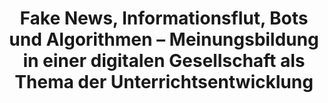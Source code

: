 ---
id: "meinungdigital" # nochmal überlegen
method: "Seminare"
institution: "eLearning-Büro Erziehungswissenschaft"
title: "Fake News, Informationsflut, Bots und Algorithmen – Meinungsbildung in einer digitalen Gesellschaft als Thema der Unterrichtsentwicklung"
title_project:
title_short: "MeinungDigital"
period: "Apr 22 ­­- Mar 23 (12 months)"
foerderlinie: "Transferorientierte Data Literacy"
round: "1"
lecture2go: "68927"
uhh_url: "https://www.hcl.uni-hamburg.de/ddlitlab/data-literacy-lehrlabor/erste-foerderrunde/12-meinungdigital.html"
contributors: "Franziska Gerwers"
mentor: "Christina Schwalbe"
quote: "Unsere Meinungsbildung ist beeinusst durch die komplexen Strukturen und Kommunikationsformen der digitalen Gesellschaft. Die digitale Datenverarbeitung hat Auswirkungen auf die öentliche Kommunikation als Basis der Demokratie. Zur Entwicklung von Mündigkeit in einer digitalen Gesellschaft gehört die Förderung von Data Literacy als Schlüsselkompetenz. Diese sollte bereits in der Schule gefördert werden – im gleichen Maße wie die Förderung von Lese- und Schreibkompetenzen, also Literacy im ursprünglichen Sinn."
text: |
    ### Das Projekt MeinungDigital

    Die Förderung von Grundelementen einer rezeptiven Data Literacy bei (angehenden) Lehrer:innen als Multiplikator:innen im Bereich schulischer Bildung ist dabei eine notwendige, aber nicht hinreichende Bedingung, um langfristig Data Literacy Education als Kernelement schulischer Bildung verankern zu können. Allerdings sind Lehrangebote zu Data Literacy bisher nicht systematisch im Lehramtscurriculum verankert. Und auch Lehrkräfte, die bereits im Schuldienst sind, verfügen häug nicht über das notwendige Wissen und die notwendigen Kompetenzen – zugleich fehlt ihnen im Schulalltag die Zeit, sich praktisch und reektierend mit den aktuellen Veränderungen in einer immer stärker digitalisierten und von datengetriebenen Prozessen geprägten Welt auseinanderzusetzen.

    ### Rückblick und Ergebnisse

    Übergeordnetes Ziel der Forschungswerkstatt war es, (angehende) Lehrer:innen dazu zu befähigen, Konzepte und Ideen zu entwickeln, wie grundlegende Data Literacy Kompetenzen bereits in der Schule gefördert werden können. Durch eine Kooperation mit dem Landesinstitut für Lehrerbildung und Schulentwicklung und die Beteiligung von Lehrkräften aus der Praxis konnte die Bearbeitung des Themas aus theoretischer Perspektive mit einer lösungsorientierten Sicht auf die Integration von Data Literacy in schulische Lehr-Lernprozesse kombiniert werden. Dafür wurde zunächst das Thema im Rahmen von Input- sowie Diskussions- und Reexionsphasen gemeinsam mit Studierenden und Lehrer:innen erarbeitet und im Anschluss daran in konkreten Forschungsprojekten der Schulbezug noch einmal vertieft.

    Insbesondere während der ersten Phase (Input & Reexion) hat sich die Kooperation zwischen Universität und Landesinstitut für Lehrerbildung und Schulentwicklung als sehr gewinnbringend erwiesen, so dass die Verstetigung von Projektseminaren zum Thema Data Literacy Education, die an der Fakultät EW in Kooperation mit dem Landesinstitut für Lehrerbildung und Schulentwicklung angeboten werden, bereits in Planung ist. So hat sich gezeigt, dass beide Seiten (Studierende und Lehrer:innen) sehr von dem Austausch protieren konnten. Sowohl die Studierenden als auch die teilnehmenden Lehrkräfte aus der Praxis konnten im Rahmen der Forschungswerkstatt ein Verständnis für die Relevanz und die Breite des Konzepts von Data Literacy Education in der Schule entwickeln und, ausgehend von den fachlichen Fragestellungen und theoretischen Betrachtungen konkrete Handlungsansätze identizieren und eine Brücke von der Theorie zur Praxis schlagen.

    Ein weiterer Aspekt des Lehrprojekts war die Entwicklung eines Blogs, der Lehr- und Lernmaterialien zum Thema Data Literacy Education für die Schule gebündelt zur Verfügung stellt. Dieser Blog wird für zukünftige Lehrveranstaltungen zu Data Literacy Education an der Fakultät für Erziehungswissenschaft genutzt und in diesem Rahmen weiter gepegt werden. Aktuell ist er noch in Überarbeitung, um das Komplexitätsniveau der Materialien im Blog den Anforderungen an schulische Data Literacy Education anzupassen und die seminarspezischen Inhalte nach Beendigung des Projekts wieder zu entfernen.

    ### Tipps von Lehrenden für Lehrende

    Im Rahmen des Projekts hat sich deutlich gezeigt, dass die Organisation von hybriden Veranstaltungen sehr gut funktionieren kann, wenn es eine (studentische) Person gibt, die als Schnittstelle zwischen Teilnehmenden in Präsenz und digital teilnehmende Studierende fungiert. So können Meldungen aus dem Digitalen besser in den Präsenzraum getragen werden und auch umgekehrt Ergebnisse aus der Präsenzarbeit für die digital Teilnehmden dokumentiert werden. Die Nutzung eines gemeinsamen digitalen Whiteboards war eine gute Unterstützung, aber auch hier war es gut, dass eine studentische Hilfskraft zur Verfügung stand, die die Nutzung strukturierend begleitet hat und auch Präsenzergebnisse direkt übertragen konnte. So war auch Arbeit mit Karten vor Ort möglich, was eine andere Interaktion und Aktivierung der Teilnehmenden ermöglichte.

image:
image_credit:
link_external: "https://dataliteracyeducation.blogs.uni-hamburg.de, https://li.hamburg.de/"
stine: "SoSe 2022 & WiSe 2022/23: Seminare https://www.stine.uni-hamburg.de/scripts/mgrqispi.dll?APPNAME=CampusNet&PRGNAME=COURSEDETAILS&ARGUMENTS=-N000000000000001,-N000605,-N0,-N383145730902068,-N383145730904069,-N0,-N0,-N3,-AvBld4Q5jcIUtRBHQCuRgVumLfgLj7ZWvYqAWxfKWHSKsOuoCYYKS7NwPcBLLHQBwxqwsxf6mPNZYmY6mcDobRWD6HYntRQHJfYfZHfGfQSPZfDZZ7DAJPWRCcZLwVBF-eNZfYoUkvMpUcgnFYQDtvzwwe-mgcgWFWWHUxdPeVMAsxfRu7WW9vjWUeWeAcZ5z4gUfWzWdVjmxrMWNRZUUHuLycQ5MvuoF4WmN4UPARZHgWfFZ7YZLHopJeWKNrUpCm-UJvfwkOIpCYS7jcDRJOzHu7gBNQgPSWjfwYzA5eU7tfQRV4uPzHM5qOYALPWUCHYGNfkZxWD68QdytPB6DRqLXQBwT4qRmHzPZfdKHmZP5PvNdWzZtCfZ9RkZ97up5YUPoPIovRqWTxfP0HBmvHD5W3YPWvUpIPWPocBWVHW7NQDPkcQU-4uVdmqoxRMoExNGAe-5BxWULQ-PpHfPH3zZH3fGSWqwYrqAK3IeZPNAPffmvVYosRW5bcqoSQBLfm-pgvSF6WZVdWqB6Qu53xfKCOg5EcNKavtNNWzZLRZ5PHSlAffWlOILWWzNAmWmHmBwjWfwPQqe-xNFdWdLpfNPsmjc64BPx4UUqrgPemUPhHQHyPdHyWoPTm-Pv4MAMWMACcoR8OWWYQIR-VYwkOBGIVNo5xNUAmop8YSRsWSPpPdAXYD6QvQLDYgpIYD9jHSDwQoRWOz50xSL6HD6V4ImAmdNtQNUhxuntPjUSYqWKVf6LWU5qCf6BeMi9mz2N, https://stine.uni-hamburg.de/scripts/mgrqispi.dll?APPNAME=CampusNet&PRGNAME=COURSEDETAILS&ARGUMENTS=-N000000000000001,-N000605,-N0,-N381943583714998,-N381943583701999,-N0,-N0,-N3,-A4Wn-vBKyOoWNmgoAPqm6RDWYQUcAvuHpHNGTmqUTfDHNfjP6xUP7VzPZWqRT7dfwvd2F7UoWxBWsVWUIeQpA7dGJYM5KfZoYYqeZmIWJxW5S4YNFRgR6V-mavocZv-p8vfGNHWWARBZq4Io7mYoTRNWHPMAAvUUuQMnjcBNNrUKHfByjfYRDRqnt3YZ-vUp3fYwT7gPmPdKuvSRPeMRPHd5mcSH3eNUuxUHHYvZacdUtYfGaPzmZVBNjPjWSxYR8xtZVvzZWRS5JvYWTV-eFQjKKCYH7xD5uczNFODZDffwemqwXfSUUOSRa7fWhmDoI4uKKRDWePZK7OZpPvjLePqUpvqRpeNf6mY9Z7gfAPjoyWNZFvf6uxDmsxjVw7doVrbZLeWeFQoWvrgow7q9dxflFVfLN7UmvfY5ImBZg4UplPQV6Ojp6mWDdRMPgHdozxB5MeY2wVMLEVDHZ7f6Ff-mWVdPaOzwFcUPzPf5yRYKWQfKhcNnj7-LqHzGCYfASPWVjxUD6PSUz3ffjVzPKeZpYffA6xdRUOBKx4IRC4gLKmMUUfqHxPfGEPdLJmMLhPYeAVNLH4YVtQUPqQdP9QD6McQokWqRImuoyQgUP3YoHYfPHVopD4qHzRfZUYgHDWUpMcNwsVBG6QgntWjid7YRDRZoXefPYWzLKfQiwHZK5mdGF4QH6Rf6PmuWVxMPE3YUocjUvVNNwRMnNPfwUfIoW4gV6YQmlVZplxN6XRUpkPQpgmgPzmS58WtZ7VWWe"
---